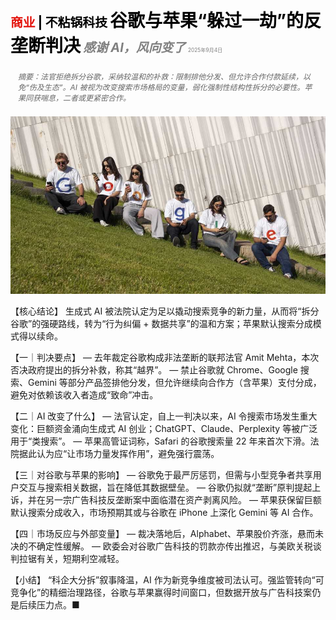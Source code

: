 <span style="color:#E3120B; font-size:14.9pt; font-weight:bold;">商业</span> <span style="color:#000000; font-size:14.9pt; font-weight:bold;">| 不粘锅科技</span>
<span style="color:#000000; font-size:21.0pt; font-weight:bold;">谷歌与苹果“躲过一劫”的反垄断判决</span>
<span style="color:#808080; font-size:14.9pt; font-weight:bold; font-style:italic;">感谢 AI，风向变了</span>
<span style="color:#808080; font-size:6.2pt;">2025年9月4日</span>

<div style="padding:8px 12px; color:#666; font-size:9.0pt; font-style:italic; margin:12px 0;">
摘要：法官拒绝拆分谷歌，采纳较温和的补救：限制排他分发、但允许合作付款延续，以免“伤及生态”。AI 被视为改变搜索市场格局的变量，弱化强制性结构性拆分的必要性。苹果同获喘息，二者或更紧密合作。
</div>

![](../images/053_Google_and_Apple_dodge_an_antitrust_bullet/p0216_img01.jpeg)

【核心结论】
生成式 AI 被法院认定为足以撬动搜索竞争的新力量，从而将“拆分谷歌”的强硬路线，转为“行为纠偏 + 数据共享”的温和方案；苹果默认搜索分成模式得以续命。

【一｜判决要点】
— 去年裁定谷歌构成非法垄断的联邦法官 Amit Mehta，本次否决政府提出的拆分补救，称其“越界”。
— 禁止谷歌就 Chrome、Google 搜索、Gemini 等部分产品签排他分发，但允许继续向合作方（含苹果）支付分成，避免对依赖该收入者造成“致命”冲击。

【二｜AI 改变了什么】
— 法官认定，自上一判决以来，AI 令搜索市场发生重大变化：巨额资金涌向生成式 AI 创业；ChatGPT、Claude、Perplexity 等被广泛用于“类搜索”。
— 苹果高管证词称，Safari 的谷歌搜索量 22 年来首次下滑。法院据此认为应“让市场力量发挥作用”，避免强行震荡。

【三｜对谷歌与苹果的影响】
— 谷歌免于最严厉惩罚，但需与小型竞争者共享用户交互与搜索相关数据，旨在降低其数据壁垒。
— 谷歌仍拟就“垄断”原判提起上诉，并在另一宗广告科技反垄断案中面临潜在资产剥离风险。
— 苹果获保留巨额默认搜索分成收入，市场预期其或与谷歌在 iPhone 上深化 Gemini 等 AI 合作。

【四｜市场反应与外部变量】
— 裁决落地后，Alphabet、苹果股价齐涨，悬而未决的不确定性缓解。
— 欧委会对谷歌广告科技的罚款亦传出推迟，与美欧关税谈判拉锯有关，短期利空减轻。

【小结】
“科企大分拆”叙事降温，AI 作为新竞争维度被司法认可。强监管转向“可竞争化”的精细治理路径，谷歌与苹果赢得时间窗口，但数据开放与广告科技案仍是后续压力点。■


